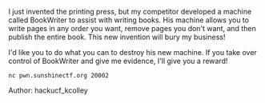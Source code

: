 I just invented the printing press, but my competitor developed a machine called BookWriter to assist with writing books. His machine allows you to write pages in any order you want, remove pages you don't want, and then publish the entire book. This new invention will bury my business!

I'd like you to do what you can to destroy his new machine. If you take over control of BookWriter and give me evidence, I'll give you a reward!

`nc pwn.sunshinectf.org 20002`

Author: hackucf_kcolley
